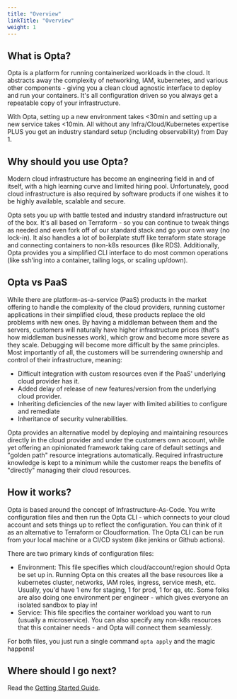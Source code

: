 ```yaml
---
title: "Overview"
linkTitle: "Overview"
weight: 1
---
```


## What is Opta?

Opta is a platform for running containerized workloads in the cloud. It abstracts away the complexity of networking,
IAM, kubernetes, and various other components - giving you a clean cloud agnostic interface to deploy and run your
containers. It's all configuration driven so you always get a repeatable copy of your infrastructure.

With Opta, setting up a new environment takes <30min and setting up a new service
takes <10min. All without any Infra/Cloud/Kubernetes expertise PLUS you get an
industry standard setup (including observability) from Day 1.

## Why should you use Opta?

Modern cloud infrastructure has become an engineering field in and of itself, with a high learning curve and limited
hiring pool. Unfortunately, good cloud infrastructure is also required by software products if one wishes it to
be highly available, scalable and secure.

Opta sets you up with battle tested and industry standard infrastructure out of the box. It's all based on Terraform -
so you can continue to tweak things as needed and even fork off of our standard stack and go your own way (no lock-in).
It also handles a lot of boilerplate stuff like terraform state storage and connecting containers to non-k8s resources
(like RDS). Additionally, Opta provides you a simplified CLI interface to do most common operations (like ssh'ing into
a container, tailing logs, or scaling up/down).

## Opta vs PaaS

While there are platform-as-a-service (PaaS) products in the market offering to
handle the complexity of the cloud providers, running customer applications in their simplified cloud, these products
replace the old problems with new ones. By having a middleman between them and the servers, customers will naturally
have higher infrastructure prices (that's how middleman businesses work), which grow and become more severe as they
scale. Debugging will become more difficult by the same principles. Most importantly of all, the customers will be
surrendering ownership and control of their infrastructure, meaning:

- Difficult integration with custom resources even if the PaaS' underlying cloud provider has it.
- Added delay of release of new features/version from the underlying cloud provider.
- Inheriting deficiencies of the new layer with limited abilities to configure and remediate
- Inheritance of security vulnerabilities.

Opta provides an alternative model by deploying and maintaining resources directly in the cloud provider and under the
customers own account, while yet offering an opinionated framework taking care of default settings and "golden path"
resource integrations automatically. Required infrastructure knowledge is kept to a minimum while the customer reaps
the benefits of "directly" managing their cloud resources.

## How it works?

Opta is based around the concept of Infrastructure-As-Code. You write configuration files and then run the Opta CLI -
which connects to your cloud account and sets things up to reflect the configuration. You can think of it as an alternative
to Terraform or Cloudformation. The Opta CLI can be run from your local machine or a CI/CD system (like jenkins or Github actions).

There are two primary kinds of configuration files:

- Environment: This file specifies which cloud/account/region should Opta be set up in. Running Opta on this creates all the
  base resources like a kubernetes cluster, networks, IAM roles, ingress, service mesh, etc. Usually, you'd have 1 env for staging, 1 for
  prod, 1 for qa, etc. Some folks are also doing one environment per engineer - which gives everyone an isolated sandbox to play in!
- Service: This file specifies the container workload you want to run (usually a microservice). You can also specify any non-k8s
  resources that this container needs - and Opta will connect them seamlessly.

For both files, you just run a single command `opta apply` and the magic happens!

## Where should I go next?

Read the [Getting Started Guide](/getting-started/).
